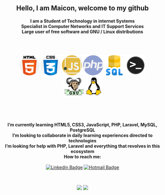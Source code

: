 <div align="center"><h2>
  Hello, I am Maicon, welcome to my github</h2>

<div align="center"><h4>
    I am a Student of Technology in internet Systems<br>  
    Specialist in Computer Networks and IT Support Services<br>  
    Large user of free software and GNU / Linux distributions</h4>
</div> 
<br>
<br>

![](img/html.png) ![](img/css.png) ![](img/js.png) ![](img/php.png) ![](img/sql.png) ![](img/terminal.png) ![](img/gnulinux.png)

<br>
<br>
<br>


**I’m currently learning HTML5, CSS3, JavaScript, PHP, Laravel, MySQL, PostgreSQL<br>
I’m looking to collaborate in daily learning experiences directed  to technologies<br>
I’m looking for help with PHP, Laravel and everything that revolves in this ecosystem<br>
How to reach me:**<br>  
[![Linkedin Badge](https://img.shields.io/badge/-LinkedIn-blue?style=flat-square&logo=Linkedin&logoColor=white&link=https://www.linkedin.com/in/daniele-oliveira-lucas-8a685683/)](https://www.linkedin.com/in/maiconkistemmacher/) [![Hotmail Badge](https://img.shields.io/badge/-Gmail-0078D4?style=flat-square&logo=microsoft-outlook&logoColor=white&link=mailto:daniele_oli_lucas@hotmail.com)](mailto:maicon.kistemmacher@gmail.com)
<br>
<br>
<br>

  <div align="center">
    <img width="434px" src="https://github-readme-stats.vercel.app/api?username=maiconkistemmacher&hide=contribs,prs" />

  <img width="434px" src="https://github-readme-stats.vercel.app/api/top-langs/?username=maiconkistemmacher&langs_count=8)](https://github.com/maiconkistemmacher/sssgithub-readme-statsl" />
